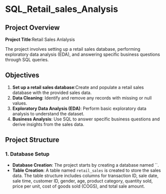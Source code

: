 # SQL_Retail_sales_Analysis

## Project Overview

**Project Title**:Retail Sales Anlalysis

The project involves setting up a retail sales database, performing exploratory data analysis (EDA), and answering specific business questions through SQL queries.

## Objectives

  1. **Set up a retail sales database**:Create and populate a retail sales database with the provided sales data.
  2. **Data Cleaning**: Identify and remove any records with missing or null values.
  3. **Exploratory Data Analysis (EDA)**: Perform basic exploratory data analysis to understand the dataset.
  4. **Business Analysis**: Use SQL to answer specific business questions and derive insights from the sales data.

## Project Structure

### 1. Database Setup
- **Database Creation**: The project starts by creating a database named ``.
- **Table Creation**: A table named `retail_sales` is created to store the sales data. The table structure includes columns for transaction ID, sale date, sale time, customer ID, gender, age, product category, quantity sold, price per unit, cost of goods sold (COGS), and total sale amount.
